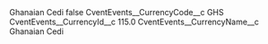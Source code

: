 <?xml version="1.0" encoding="UTF-8"?>
<CustomMetadata xmlns="http://soap.sforce.com/2006/04/metadata" xmlns:xsi="http://www.w3.org/2001/XMLSchema-instance" xmlns:xsd="http://www.w3.org/2001/XMLSchema">
    <label>Ghanaian Cedi</label>
    <protected>false</protected>
    <values>
        <field>CventEvents__CurrencyCode__c</field>
        <value xsi:type="xsd:string">GHS</value>
    </values>
    <values>
        <field>CventEvents__CurrencyId__c</field>
        <value xsi:type="xsd:double">115.0</value>
    </values>
    <values>
        <field>CventEvents__CurrencyName__c</field>
        <value xsi:type="xsd:string">Ghanaian Cedi</value>
    </values>
</CustomMetadata>
